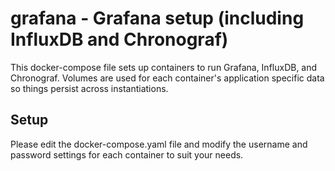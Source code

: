 # grafana - Grafana setup (including InfluxDB and Chronograf)

This docker-compose file sets up containers to run Grafana, InfluxDB, and Chronograf. Volumes are used for each container's application specific data so things persist across instantiations.

## Setup
Please edit the docker-compose.yaml file and modify the username and password settings for each container to suit your needs.

